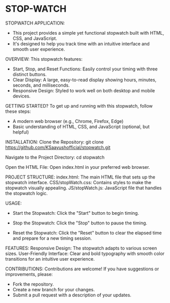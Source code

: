 # STOP-WATCH 

STOPWATCH APPLICATION:
- This project provides a simple yet functional stopwatch built with HTML, CSS, and JavaScript.
- It's designed to help you track time with an intuitive interface and smooth user experience.

OVERVIEW:
This stopwatch features:
- Start, Stop, and Reset Functions: Easily control your timing with three distinct buttons.
- Clear Display: A large, easy-to-read display showing hours, minutes, seconds, and milliseconds.
- Responsive Design: Styled to work well on both desktop and mobile devices.
  
GETTING STARTED?
To get up and running with this stopwatch, follow these steps:

- A modern web browser (e.g., Chrome, Firefox, Edge)
- Basic understanding of HTML, CSS, and JavaScript (optional, but helpful)
  
INSTALLATION:
Clone the Repository:
git clone https://github.com/KSaayushofficial/stopwatch.git

Navigate to the Project Directory:
cd stopwatch

Open the HTML File:
Open index.html in your preferred web browser.

PROJECT STRUCTURE:
index.html: The main HTML file that sets up the stopwatch interface.
CSS/stopWatch.css: Contains styles to make the stopwatch visually appealing.
JS/stopWatch.js: JavaScript file that handles the stopwatch logic.

USAGE:
- Start the Stopwatch:
Click the "Start" button to begin timing.

- Stop the Stopwatch:
Click the "Stop" button to pause the timing.

- Reset the Stopwatch:
Click the "Reset" button to clear the elapsed time and prepare for a new timing session.

FEATURES:
Responsive Design: The stopwatch adapts to various screen sizes.
User-Friendly Interface: Clear and bold typography with smooth color transitions for an intuitive user experience.

CONTRIBUTIONS:
Contributions are welcome! If you have suggestions or improvements, please:

- Fork the repository.
- Create a new branch for your changes.
- Submit a pull request with a description of your updates.
